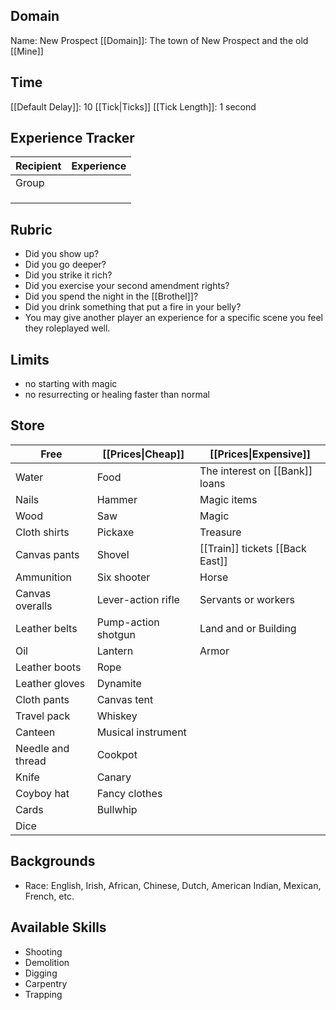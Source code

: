 ## Domain
Name: New Prospect
[[Domain]]: The town of New Prospect and the old [[Mine]]
## Time
[[Default Delay]]: 10 [[Tick|Ticks]]
[[Tick Length]]: 1 second
## Experience Tracker
| Recipient | Experience |
| --------- | ---------- |
| Group     |            |
|           |            |
|           |            |
|           |            |
## Rubric
- Did you show up?
- Did you go deeper?
- Did you strike it rich?
- Did you exercise your second amendment rights?
- Did you spend the night in the [[Brothel]]?
- Did you drink something that put a fire in your belly?
- You may give another player an experience for a specific scene you feel they roleplayed well.
## Limits
- no starting with magic
- no resurrecting or healing faster than normal
## Store
| Free              | [[Prices\|Cheap]]   | [[Prices\|Expensive]]           |
| ----------------- | ------------------- | ------------------------------- |
| Water             | Food                | The interest on [[Bank]] loans  |
| Nails             | Hammer              | Magic items                     |
| Wood              | Saw                 | Magic                           |
| Cloth shirts      | Pickaxe             | Treasure                        |
| Canvas pants      | Shovel              | [[Train]] tickets [[Back East]] |
| Ammunition        | Six shooter         | Horse                           |
| Canvas overalls   | Lever-action rifle  | Servants or workers             |
| Leather belts     | Pump-action shotgun | Land and or Building            |
| Oil               | Lantern             | Armor                           |
| Leather boots     | Rope                |                                 |
| Leather gloves    | Dynamite            |                                 |
| Cloth pants       | Canvas tent         |                                 |
| Travel pack       | Whiskey             |                                 |
| Canteen           | Musical instrument  |                                 |
| Needle and thread | Cookpot             |                                 |
| Knife             | Canary              |                                 |
| Coyboy hat        | Fancy clothes       |                                 |
| Cards             | Bullwhip            |                                 |
| Dice              |                     |                                 |
## Backgrounds
- Race: English, Irish, African, Chinese, Dutch, American Indian, Mexican, French, etc.
## Available Skills
- Shooting
- Demolition
- Digging
- Carpentry
- Trapping